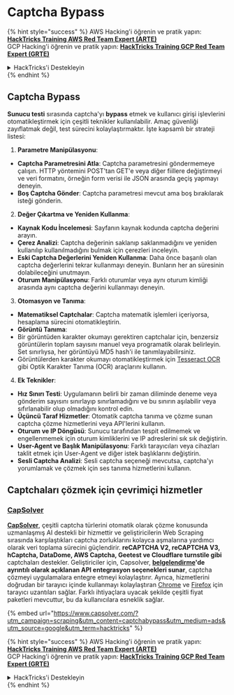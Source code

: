 # Captcha Bypass

{% hint style="success" %}
AWS Hacking'i öğrenin ve pratik yapın:<img src="../.gitbook/assets/arte.png" alt="" data-size="line">[**HackTricks Training AWS Red Team Expert (ARTE)**](https://training.hacktricks.xyz/courses/arte)<img src="../.gitbook/assets/arte.png" alt="" data-size="line">\
GCP Hacking'i öğrenin ve pratik yapın: <img src="../.gitbook/assets/grte.png" alt="" data-size="line">[**HackTricks Training GCP Red Team Expert (GRTE)**<img src="../.gitbook/assets/grte.png" alt="" data-size="line">](https://training.hacktricks.xyz/courses/grte)

<details>

<summary>HackTricks'i Destekleyin</summary>

* [**abonelik planlarını**](https://github.com/sponsors/carlospolop) kontrol edin!
* **💬 [**Discord grubuna**](https://discord.gg/hRep4RUj7f) veya [**telegram grubuna**](https://t.me/peass) katılın ya da **Twitter'da** 🐦 [**@hacktricks\_live**](https://twitter.com/hacktricks\_live)**'i takip edin.**
* **Hacking ipuçlarını paylaşmak için** [**HackTricks**](https://github.com/carlospolop/hacktricks) ve [**HackTricks Cloud**](https://github.com/carlospolop/hacktricks-cloud) github reposuna PR gönderin.

</details>
{% endhint %}

## Captcha Bypass

**Sunucu testi** sırasında captcha'yı **bypass** etmek ve kullanıcı girişi işlevlerini otomatikleştirmek için çeşitli teknikler kullanılabilir. Amaç güvenliği zayıflatmak değil, test sürecini kolaylaştırmaktır. İşte kapsamlı bir strateji listesi:

1. **Parametre Manipülasyonu**:
* **Captcha Parametresini Atla**: Captcha parametresini göndermemeye çalışın. HTTP yöntemini POST'tan GET'e veya diğer fiillere değiştirmeyi ve veri formatını, örneğin form verisi ile JSON arasında geçiş yapmayı deneyin.
* **Boş Captcha Gönder**: Captcha parametresi mevcut ama boş bırakılarak isteği gönderin.
2. **Değer Çıkartma ve Yeniden Kullanma**:
* **Kaynak Kodu İncelemesi**: Sayfanın kaynak kodunda captcha değerini arayın.
* **Çerez Analizi**: Captcha değerinin saklanıp saklanmadığını ve yeniden kullanılıp kullanılmadığını bulmak için çerezleri inceleyin.
* **Eski Captcha Değerlerini Yeniden Kullanma**: Daha önce başarılı olan captcha değerlerini tekrar kullanmayı deneyin. Bunların her an süresinin dolabileceğini unutmayın.
* **Oturum Manipülasyonu**: Farklı oturumlar veya aynı oturum kimliği arasında aynı captcha değerini kullanmayı deneyin.
3. **Otomasyon ve Tanıma**:
* **Matematiksel Captchalar**: Captcha matematik işlemleri içeriyorsa, hesaplama sürecini otomatikleştirin.
* **Görüntü Tanıma**:
* Bir görüntüden karakter okumayı gerektiren captchalar için, benzersiz görüntülerin toplam sayısını manuel veya programatik olarak belirleyin. Set sınırlıysa, her görüntüyü MD5 hash'i ile tanımlayabilirsiniz.
* Görüntülerden karakter okumayı otomatikleştirmek için [Tesseract OCR](https://github.com/tesseract-ocr/tesseract) gibi Optik Karakter Tanıma (OCR) araçlarını kullanın.
4. **Ek Teknikler**:
* **Hız Sınırı Testi**: Uygulamanın belirli bir zaman diliminde deneme veya gönderim sayısını sınırlayıp sınırlamadığını ve bu sınırın aşılabilir veya sıfırlanabilir olup olmadığını kontrol edin.
* **Üçüncü Taraf Hizmetler**: Otomatik captcha tanıma ve çözme sunan captcha çözme hizmetlerini veya API'lerini kullanın.
* **Oturum ve IP Döngüsü**: Sunucu tarafından tespit edilmemek ve engellenmemek için oturum kimliklerini ve IP adreslerini sık sık değiştirin.
* **User-Agent ve Başlık Manipülasyonu**: Farklı tarayıcıları veya cihazları taklit etmek için User-Agent ve diğer istek başlıklarını değiştirin.
* **Sesli Captcha Analizi**: Sesli captcha seçeneği mevcutsa, captcha'yı yorumlamak ve çözmek için ses tanıma hizmetlerini kullanın.

## Captchaları çözmek için çevrimiçi hizmetler

### [CapSolver](https://www.capsolver.com/?utm\_source=google\&utm\_medium=ads\&utm\_campaign=scraping\&utm\_term=hacktricks\&utm\_content=captchabypass)

[**CapSolver**](https://www.capsolver.com/?utm\_source=google\&utm\_medium=ads\&utm\_campaign=scraping\&utm\_term=hacktricks\&utm\_content=captchabypass), çeşitli captcha türlerini otomatik olarak çözme konusunda uzmanlaşmış AI destekli bir hizmettir ve geliştiricilerin Web Scraping sırasında karşılaştıkları captcha zorluklarını kolayca aşmalarına yardımcı olarak veri toplama sürecini güçlendirir. **reCAPTCHA V2, reCAPTCHA V3, hCaptcha, DataDome, AWS Captcha, Geetest ve Cloudflare turnstile gibi** captchaları destekler. Geliştiriciler için, Capsolver, [**belgelendirme**](https://docs.capsolver.com/?utm\_source=github\&utm\_medium=banner\_github\&utm\_campaign=fcsrv)**'de ayrıntılı olarak açıklanan API entegrasyon seçenekleri sunar**, captcha çözmeyi uygulamalara entegre etmeyi kolaylaştırır. Ayrıca, hizmetlerini doğrudan bir tarayıcı içinde kullanmayı kolaylaştıran [Chrome](https://chromewebstore.google.com/detail/captcha-solver-auto-captc/pgojnojmmhpofjgdmaebadhbocahppod) ve [Firefox](https://addons.mozilla.org/es/firefox/addon/capsolver-captcha-solver/) için tarayıcı uzantıları sağlar. Farklı ihtiyaçlara uyacak şekilde çeşitli fiyat paketleri mevcuttur, bu da kullanıcılara esneklik sağlar.

{% embed url="https://www.capsolver.com/?utm_campaign=scraping&utm_content=captchabypass&utm_medium=ads&utm_source=google&utm_term=hacktricks" %}

{% hint style="success" %}
AWS Hacking'i öğrenin ve pratik yapın:<img src="../.gitbook/assets/arte.png" alt="" data-size="line">[**HackTricks Training AWS Red Team Expert (ARTE)**](https://training.hacktricks.xyz/courses/arte)<img src="../.gitbook/assets/arte.png" alt="" data-size="line">\
GCP Hacking'i öğrenin ve pratik yapın: <img src="../.gitbook/assets/grte.png" alt="" data-size="line">[**HackTricks Training GCP Red Team Expert (GRTE)**<img src="../.gitbook/assets/grte.png" alt="" data-size="line">](https://training.hacktricks.xyz/courses/grte)

<details>

<summary>HackTricks'i Destekleyin</summary>

* [**abonelik planlarını**](https://github.com/sponsors/carlospolop) kontrol edin!
* **💬 [**Discord grubuna**](https://discord.gg/hRep4RUj7f) veya [**telegram grubuna**](https://t.me/peass) katılın ya da **Twitter'da** 🐦 [**@hacktricks\_live**](https://twitter.com/hacktricks\_live)**'i takip edin.**
* **Hacking ipuçlarını paylaşmak için** [**HackTricks**](https://github.com/carlospolop/hacktricks) ve [**HackTricks Cloud**](https://github.com/carlospolop/hacktricks-cloud) github reposuna PR gönderin.

</details>
{% endhint %}
